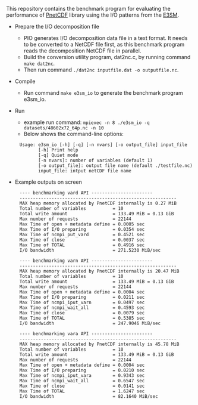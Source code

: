 This repository contains the benchmark program for evaluating the performance
of [PnetCDF](https://github.com/Parallel-NetCDF/PnetCDF) library using the I/O
patterns from the [E3SM](https://github.com/E3SM-Project/E3SM).

* Prepare the I/O decomposition file
  * PIO generates I/O decomposition data file in a text format. It needs to be
    converted to a NetCDF file first, as this benchmark program reads the
    decomposition NetCDF file in parallel.
  * Build the conversion utility program, dat2nc.c, by running command
    `make dat2nc`.
  * Then run command `./dat2nc inputfile.dat -o outputfile.nc`.

* Compile
  * Run command `make e3sm_io` to generate the benchmark program e3sm_io.

* Run
  * example run command:
    `mpiexec -n 8 ./e3sm_io -q datasets/48602x72_64p.nc -n 10`
  * Below shows the command-line options:
```
     Usage: e3sm_io [-h] [-q] [-n nvars] [-o output_file] input_file
            [-h] Print help
            [-q] Quiet mode
            [-n nvars]: number of variables (default 1)
            [-o output_file]: output file name (default ./testfile.nc)
            input_file: intput netCDF file name
```
* Example outputs on screen
```
     ---- benchmarking vard API -----------------------
     -----------------------------------------------------------
     MAX heap memory allocated by PnetCDF internally is 0.27 MiB
     Total number of variables          = 10
     Total write amount                 = 133.49 MiB = 0.13 GiB
     Max number of requests             = 22144
     Max Time of open + metadata define = 0.0005 sec
     Max Time of I/O preparing          = 0.0354 sec
     Max Time of ncmpi_put_vard         = 0.4521 sec
     Max Time of close                  = 0.0037 sec
     Max Time of TOTAL                  = 0.4916 sec
     I/O bandwidth                      = 271.5230 MiB/sec

     ---- benchmarking varn API -----------------------
     -----------------------------------------------------------
     MAX heap memory allocated by PnetCDF internally is 20.47 MiB
     Total number of variables          = 10
     Total write amount                 = 133.49 MiB = 0.13 GiB
     Max number of requests             = 22144
     Max Time of open + metadata define = 0.0004 sec
     Max Time of I/O preparing          = 0.0211 sec
     Max Time of ncmpi_iput_varn        = 0.0497 sec
     Max Time of ncmpi_wait_all         = 0.4593 sec
     Max Time of close                  = 0.0079 sec
     Max Time of TOTAL                  = 0.5385 sec
     I/O bandwidth                      = 247.9046 MiB/sec

     ---- benchmarking vara API -----------------------
     -----------------------------------------------------------
     MAX heap memory allocated by PnetCDF internally is 45.78 MiB
     Total number of variables          = 10
     Total write amount                 = 133.49 MiB = 0.13 GiB
     Max number of requests             = 22144
     Max Time of open + metadata define = 0.0004 sec
     Max Time of I/O preparing          = 0.0210 sec
     Max Time of ncmpi_iput_vara        = 0.9343 sec
     Max Time of ncmpi_wait_all         = 0.6547 sec
     Max Time of close                  = 0.0141 sec
     Max Time of TOTAL                  = 1.6247 sec
     I/O bandwidth                      = 82.1640 MiB/sec
```
